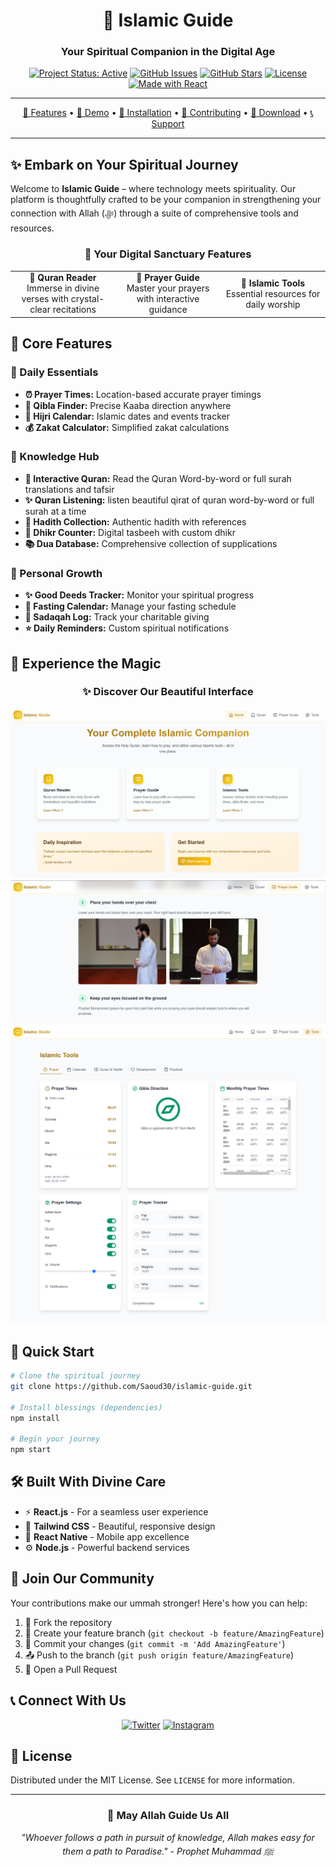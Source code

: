 <div align="center">

# 🌟 Islamic Guide
### Your Spiritual Companion in the Digital Age

[![Project Status: Active](https://img.shields.io/badge/Status-Active-brightgreen)](https://github.com/Saoud30/Islamic-Guide.git)
[![GitHub Issues](https://img.shields.io/github/issues/yourusername/your-repo-name)](https://github.com/Saoud30/Islamic-Guide.git/issues)
[![GitHub Stars](https://img.shields.io/github/stars/yourusername/your-repo-name)](https://github.com/Saoud30/Islamic-Guide.git/stargazers)
[![License](https://img.shields.io/badge/License-MIT-blue.svg)](https://opensource.org/licenses/MIT)
[![Made with React](https://img.shields.io/badge/Made%20with-React-61DAFB.svg)](https://reactjs.org/)

---

[📖 Features](#features) • [🎯 Demo](#demo) • [🚀 Installation](#installation) • [👥 Contributing](#contributing) • [📱 Download](#download) • [📞 Support](#support)

---

</div>

## ✨ Embark on Your Spiritual Journey

Welcome to **Islamic Guide** – where technology meets spirituality. Our platform is thoughtfully crafted to be your companion in strengthening your connection with Allah (ﷻ) through a suite of comprehensive tools and resources.

<div align="center">

### 🌙 Your Digital Sanctuary Features

</div>

<table align="center">
<tr>
<td align="center" width="33%">
<b>📖 Quran Reader</b><br>
Immerse in divine verses with crystal-clear recitations
</td>
<td align="center" width="33%">
<b>🕌 Prayer Guide</b><br>
Master your prayers with interactive guidance
</td>
<td align="center" width="33%">
<b>🧰 Islamic Tools</b><br>
Essential resources for daily worship
</td>
</tr>
</table>

## 🎯 Core Features

### 📱 Daily Essentials
- **⏰ Prayer Times:** Location-based accurate prayer timings
- **🧭 Qibla Finder:** Precise Kaaba direction anywhere
- **📅 Hijri Calendar:** Islamic dates and events tracker
- **💰 Zakat Calculator:** Simplified zakat calculations

### 📖 Knowledge Hub
- **🎯 Interactive Quran:** Read the Quran Word-by-word or full surah translations and tafsir
- **✨ Quran Listening:** listen beautiful qirat of quran word-by-word or full surah at a time
- **🌟 Hadith Collection:** Authentic hadith with references
- **📿 Dhikr Counter:** Digital tasbeeh with custom dhikr
- **📚 Dua Database:** Comprehensive collection of supplications

### 🎯 Personal Growth
- **✨ Good Deeds Tracker:** Monitor your spiritual progress
- **🌙 Fasting Calendar:** Manage your fasting schedule
- **💝 Sadaqah Log:** Track your charitable giving
- **⭐ Daily Reminders:** Custom spiritual notifications

## 💫 Experience the Magic

<div align="center">

### ✨ Discover Our Beautiful Interface

<div align="center">
  <img src="baker.png" alt="Flixir Screenshot">
</div>
<div align="center">
  <img src="baker 2.png" alt="Flixir Screenshot">
</div>
<div align="center">
  <img src="baker 1.png" alt="Flixir Screenshot">
</div>
</div>

## 🚀 Quick Start

```bash
# Clone the spiritual journey
git clone https://github.com/Saoud30/islamic-guide.git

# Install blessings (dependencies)
npm install

# Begin your journey
npm start
```

## 🛠️ Built With Divine Care

- ⚡ **React.js** - For a seamless user experience
- 🎨 **Tailwind CSS** - Beautiful, responsive design
- 📱 **React Native** - Mobile app excellence
- ⚙️ **Node.js** - Powerful backend services

## 👥 Join Our Community

Your contributions make our ummah stronger! Here's how you can help:

1. 🍴 Fork the repository
2. 🌿 Create your feature branch (`git checkout -b feature/AmazingFeature`)
3. 💫 Commit your changes (`git commit -m 'Add AmazingFeature'`)
4. 📤 Push to the branch (`git push origin feature/AmazingFeature`)
5. 🎁 Open a Pull Request

## 📞 Connect With Us

<div align="center">

[![Twitter](https://img.shields.io/twitter/follow/yourhandle?style=for-the-badge&logo=twitter)](https://twitter.com/Shazyansar/)
[![Instagram](https://img.shields.io/badge/Instagram-Follow-E4405F?style=for-the-badge&logo=instagram)](https://instagram.com/mohd._saoud/)

</div>

## 📃 License

Distributed under the MIT License. See `LICENSE` for more information.

---

<div align="center">

### 🤲 May Allah Guide Us All

*"Whoever follows a path in pursuit of knowledge, Allah makes easy for them a path to Paradise." - Prophet Muhammad ﷺ*

</div>